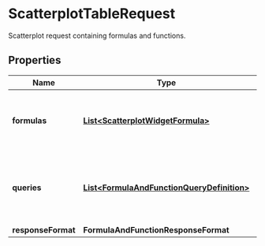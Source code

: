 # ScatterplotTableRequest

Scatterplot request containing formulas and functions.

## Properties

| Name               | Type                                                                                      | Description                                                        | Notes      |
| ------------------ | ----------------------------------------------------------------------------------------- | ------------------------------------------------------------------ | ---------- |
| **formulas**       | [**List&lt;ScatterplotWidgetFormula&gt;**](ScatterplotWidgetFormula.md)                   | List of Scatterplot formulas that operate on queries.              | [optional] |
| **queries**        | [**List&lt;FormulaAndFunctionQueryDefinition&gt;**](FormulaAndFunctionQueryDefinition.md) | List of queries that can be returned directly or used in formulas. | [optional] |
| **responseFormat** | **FormulaAndFunctionResponseFormat**                                                      |                                                                    | [optional] |

